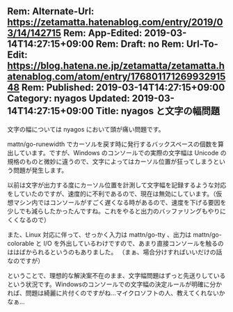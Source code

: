 Rem: Alternate-Url: https://zetamatta.hatenablog.com/entry/2019/03/14/142715
Rem: App-Edited: 2019-03-14T14:27:15+09:00
Rem: Draft: no
Rem: Url-To-Edit: https://blog.hatena.ne.jp/zetamatta/zetamatta.hatenablog.com/atom/entry/17680117126993291548
Rem: Published: 2019-03-14T14:27:15+09:00
Category: nyagos
Updated: 2019-03-14T14:27:15+09:00
Title: nyagos と文字の幅問題
---
文字の幅については nyagos において頭が痛い問題です。

mattn/go-runewidth でカーソルを戻す時に発行するバックスペースの個数を算出しています。ですが、Windows のコンソールでの実際の文字幅は Unicode の規格のものと微妙に違うので、文字によってはカーソル位置が狂ってしまうという問題が発生します。

以前は文字が出力する度にカーソル位置を計測して文字幅を記録するような対応をしていたのですが、速度的に不利であるので、現在は無効にしています。（仮想マシン内ではコンソールがすごく遅くなる時があるので、速度を下げる要因を少しでも減らしたかったんですね。これをやると出力のバッファリングもやりにくくなるので）

また、Linux 対応に伴って、せっかく入力は mattn/go-tty 、出力は mattn/go-colorable と I/O を外出しているわけですので、あまり直接コンソールを触るのははばかられるというのもありました。
（まぁ、場合分けすればいいだけの話なのですが）

ということで、理想的な解決案不在のまま、文字幅問題はずっと先送りしているという状況です。Windowsのコンソールでの文字幅の決定ルールが明確に分かれば、問題は綺麗に片付くのですがね…マイクロソフトの人、教えてくれないかなぁ…